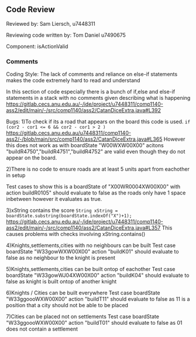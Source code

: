 ## Code Review

Reviewed by: Sam Liersch, u7448311

Reviewing code written by: Tom Daniel u7490675

Component: isActionValid

### Comments 
Coding Style:
The lack of comments and reliance on else-if statements makes the code extremely hard to read and understand

In this section of code especially there is a bunch of if,else and else-if statements in a stack with no comments given describing what is happening
https://gitlab.cecs.anu.edu.au/-/ide/project/u7448311/comp1140-ass2/edit/main/-/src/comp1140/ass2/CatanDiceExtra.java#L392


Bugs:
1)To check if its a road that appears on the board this code is used.
`if (cor2 - cor1 <= 6 && cor2 - cor1 > 2 )`
https://gitlab.cecs.anu.edu.au/u7448311/comp1140-ass2/-/blob/main/src/comp1140/ass2/CatanDiceExtra.java#L365
However this does not work as with boardState "W00WXW00X00" acitons "buildR4750","buildR4751","buildR4752" are valid even though they do not appear on the board.

2)There is no code to ensure roads are at least 5 units apart from eachother in setup

Test cases to show this is a boardState of "X00WR0004XW00X00" with action buildR0105" should evaluate to false as the roads only have 1 space inbetween however it evaluates as true.

3)xString contains the score 
`String xString = boardState.substring(boardState.indexOf("X")+1);`
https://gitlab.cecs.anu.edu.au/-/ide/project/u7448311/comp1140-ass2/edit/main/-/src/comp1140/ass2/CatanDiceExtra.java#L357
This causes problems with checks involving xString.contains()

4)Knights,settlements,cities with no neighbours can be built
Test case boardState "W33gowWXW00X00" action "buildK01" should evaluate to false as no neighbour to the knight is present

5)Knights,settlements,cities can be built ontop of eachother
Test case boardState "W33gowWJ04XW00X00" action "buildK04" should evaluate to false as knight is built ontop of another knight

6)Knights / Cities can be built everywhere
Test case boardState "W33ggoooWXW00X00" action "buildT11" should evaluate to false as 11 is a position that a city should not be able to be placed

7)Cities can be placed not on settlements
Test case boardState "W33ggoooWXW00X00" action "buildT01" should evaluate to false as 01 does not contain a settlement
